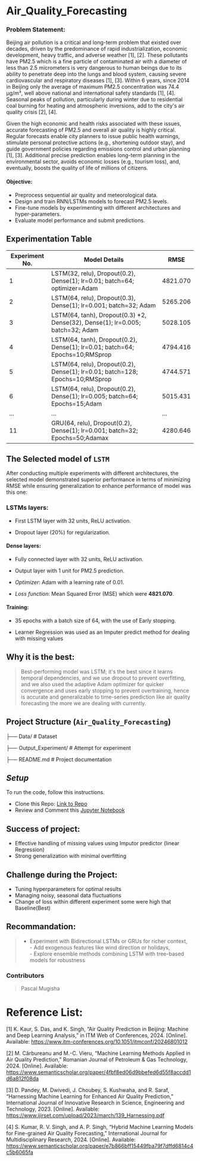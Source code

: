 # Air_Quality_Forecasting
### Problem Statement:
Beijing air pollution is a critical and long-term problem that existed over decades, driven by the predominance of rapid industrialization, economic development, heavy traffic, and adverse weather [1], [2]. These pollutants have PM2.5 which is a fine particle of contaminated air with a diameter of less than 2.5 micrometers is very dangerous to human beings due to its ability to penetrate deep into the lungs and blood system, causing severe cardiovascular and respiratory diseases [1], [3]. Within 6 years, since 2014 in Beijing only the average of maximum PM2.5 concentration was 74.4 µg/m³, well above national and international safety standards [1], [4]. Seasonal peaks of pollution, particularly during winter due to residential coal burning for heating and atmospheric inversions, add to the city's air quality crisis [2], [4].

Given the high economic and health risks associated with these issues, accurate forecasting of PM2.5 and overall air quality is highly critical. Regular forecasts enable city planners to issue public health warnings, stimulate personal protective actions (e.g., shortening outdoor stay), and guide government policies regarding emissions control and urban planning [1], [3]. Additional precise prediction enables long-term planning in the environmental sector, avoids economic losses (e.g., tourism loss), and, eventually, boosts the quality of life of millions of citizens.
#### Objective:
- Preprocess sequential air quality and meteorological data.
- Design and train RNN/LSTMs models to forecast PM2.5 levels.
- Fine-tune models by experimenting with different architectures and hyper-parameters.
- Evaluate model performance and submit predictions.

## Experimentation Table

| Experiment No. | Model Details                                                                                             | RMSE    |
|---------------|---------------------------------------------------------------------------------------------------------|---------|
| 1   | LSTM(32, relu), Dropout(0.2), Dense(1); lr=0.01; batch=64; optimizer=Adam                                 | 4821.070   |
| 2             | LSTM(64, relu), Dropout(0.3), Dense(1); lr=0.001; batch=32; Adam                                          | 5265.206    |
| 3             | LSTM(64, tanh), Dropout(0.3) *2, Dense(32), Dense(1); lr=0.005; batch=32; Adam                                       | 5028.105    |
| 4             | LSTM(64, tanh), Dropout(0.2), Dense(1); lr=0.01; batch=64; Epochs=10;RMSprop                                          | 4794.416   |
| 5             | LSTM(64, relu), Dropout(0.2), Dense(1); lr=0.01; batch=128; Epochs=10;RMSprop                                          | 4744.571    |
| 6             | LSTM(64, relu), Dropout(0.2), Dense(1); lr=0.005; batch=64; Epochs=15;Adam                                          | 5015.431    |
| ...           | ...                                                                                                       | ...     |
| 11             | GRU(64, relu), Dropout(0.2), Dense(1); lr=0.001; batch=32; Epochs=50;Adamax                                          | 4280.646    |


## **The Selected model of ```LSTM```**

After conducting multiple experiments with different architectures, the selected model
demonstrated superior performance in terms of minimizing RMSE while ensuring generalization to enhance performance of model was this one:

### LSTMs layers:

- First LSTM layer with 32 units, ReLU activation.

- Dropout layer (20%) for regularization.

#### **Dense layers:**

- Fully connected layer with 32 units, ReLU activation.

- Output layer with 1 unit for PM2.5 prediction.

- *Optimizer*: Adam with a learning rate of 0.01.

- *Loss function*: Mean Squared Error (MSE) which were **4821.070**.

#### **Training:**

- 35 epochs with a batch size of 64, with the use of Early stopping.

- Learner Regression was used as an Imputer predict method for dealing with missing values

## Why it is the best:
>Best-performing model was LSTM; it's the best since it learns temporal dependencies, and we use dropout to prevent overfitting, and we also used the adaptive Adam optimizer for quicker convergence and uses early stopping to prevent overtraining, hence is accurate and generalizable to time-series prediction like air quality forecasting the more we are dealing with currently.


## Project Structure (```Air_Quality_Forecasting```)
├── Data/                  # Dataset 

├── Output_Experiment/         # Attempt for experiment

├── README.md              # Project documentation


## *Setup*
To run the code, follow this instructions. 

- Clone this Repo: [Link to Repo](https://github.com/M-Pascal/Air_Quality_Forecasting.git)
- Review and Comment this [Jupyter Notebook](https://colab.research.google.com/drive/1-aPZeJn6ReAsq36e_1rso4nZHY0BrXz5?usp=sharing)

## Success of project:
* Effective handling of missing values using Imputor predictor (linear Regression)
* Strong generalization with minimal overfitting

## Challenge during the Project:
- Tuning hyperparameters for optimal results
- Managing noisy, seasonal data fluctuations
- Change of loss within different experiment some were high that Baseline(Best)

## Recommandation:
> - Experiment with Bidirectional LSTMs or GRUs for richer context, <br> - Add exogenous features like wind direction or holidays, <br> - Explore ensemble methods combining LSTM with tree-based models for robustness


### **Contributors**
> Pascal Mugisha



# Reference List:
[1] K. Kaur, S. Das, and K. Singh, “Air Quality Prediction in Beijing: Machine and Deep Learning Analysis,” in ITM Web of Conferences, 2024. [Online]. Available: https://www.itm-conferences.org/10.1051/itmconf/20246801012

[2] M. Cărbureanu and M.-C. Vieru, “Machine Learning Methods Applied in Air Quality Prediction,” Romanian Journal of Petroleum & Gas Technology, 2024. [Online]. Available: https://www.semanticscholar.org/paper/4fbf8ed06d9bbefed6d55f8accdd1d6a812f08da

[3] D. Pandey, M. Dwivedi, J. Choubey, S. Kushwaha, and R. Saraf, “Harnessing Machine Learning for Enhanced Air Quality Prediction,” International Journal of Innovative Research in Science, Engineering and Technology, 2023. [Online]. Available: https://www.ijirset.com/upload/2023/march/139_Harnessing.pdf

[4] S. Kumar, R. V. Singh, and A. P. Singh, “Hybrid Machine Learning Models for Fine-grained Air Quality Forecasting,” International Journal for Multidisciplinary Research, 2024. [Online]. Available: https://www.semanticscholar.org/paper/e7b866bff15449fba79f7dffd6814c4c5b6065fa
